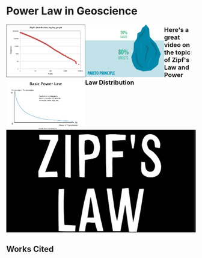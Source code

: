 # Power Law in Geoscience

<img align= "left" src="zipfsgraph.png" width="210" height="140" /> 
<img align= "left" src="pareto.jpg" width="210" height="140" /> 
<img align= "left" src="power-law-basic.gif" width="210" height="140" /> 




### Here's a great video on the topic of Zipf's Law and Power Law Distribution
[![Zipf's Mystery; Vsauce](zlimg.png)](https://www.youtube.com/watch?v=fCn8zs912OE)

## Works Cited
